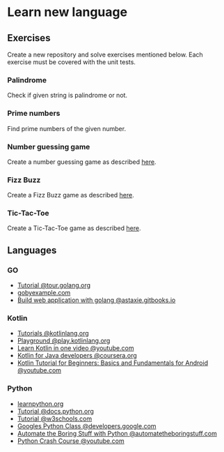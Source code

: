 # Learn new language

## Exercises

Create a new repository and solve exercises mentioned below. Each exercise must be covered with the unit tests.

### Palindrome

Check if given string is palindrome or not.

### Prime numbers

Find prime numbers of the given number.

### Number guessing game

Create a number guessing game as described [here](http://programmingbydoing.com/a/a-number-guessing-game.html).

### Fizz Buzz

Create a Fizz Buzz game as described [here](http://programmingbydoing.com/a/fizzbuzz.html).

### Tic-Tac-Toe

Create a Tic-Tac-Toe game as described [here](http://programmingbydoing.com/a/tic-tac-toe.html).

## Languages

### GO

- [Tutorial @tour.golang.org](https://tour.golang.org)
- [gobyexample.com](https://gobyexample.com)
- [Build web application with golang @astaxie.gitbooks.io](https://astaxie.gitbooks.io/build-web-application-with-golang/content/en/index.html)

### Kotlin

- [Tutorials @kotlinlang.org](https://kotlinlang.org/docs/tutorials)
- [Playground @play.kotlinlang.org](https://play.kotlinlang.org)
- [Learn Kotlin in one video @youtube.com](https://www.youtube.com/watch?v=H_oGi8uuDpA)
- [Kotlin for Java developers @coursera.org](https://www.coursera.org/learn/kotlin-for-java-developers)
- [Kotlin Tutorial for Beginners: Basics and Fundamentals for Android @youtube.com](https://www.youtube.com/playlist?list=PLlxmoA0rQ-LwgK1JsnMsakYNACYGa1cjR)

### Python

- [learnpython.org](https://www.learnpython.org)
- [Tutorial @docs.python.org](https://docs.python.org/3/tutorial/index.html)
- [Tutorial @w3schools.com](https://www.w3schools.com/python)
- [Googles Python Class @developers.google.com](https://developers.google.com/edu/python)
- [Automate the Boring Stuff with Python @automatetheboringstuff.com](http://automatetheboringstuff.com)
- [Python Crash Course @youtube.com](https://www.youtube.com/watch?v=yE9v9rt6ziw)